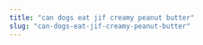 ```yaml
---
title: "can dogs eat jif creamy peanut butter"
slug: "can-dogs-eat-jif-creamy-peanut-butter"
---
```


